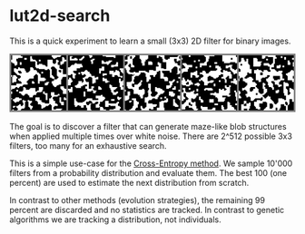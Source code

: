 # lut2d-search

This is a quick experiment to learn a small (3x3) 2D filter for binary images.

![example output images](example-results/example-results.png?raw=true)

The goal is to discover a filter that can generate maze-like blob structures when applied multiple times over white noise. There are 2^512 possible 3x3 filters, too many for an exhaustive search.

This is a simple use-case for the [Cross-Entropy method](https://en.wikipedia.org/wiki/Cross-Entropy_Method). We sample 10'000 filters from a probability distribution and evaluate them. The best 100 (one percent) are used to estimate the next distribution from scratch.

In contrast to other methods (evolution strategies), the remaining 99 percent are discarded and no statistics are tracked. In contrast to genetic algorithms we are tracking a distribution, not individuals.
